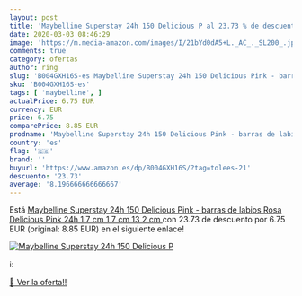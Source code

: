 ```yaml
---
layout: post
title: 'Maybelline Superstay 24h 150 Delicious P al 23.73 % de descuento'
date: 2020-03-03 08:46:29
image: 'https://m.media-amazon.com/images/I/21bYd0dA5+L._AC_._SL200_.jpg'
comments: true
category: ofertas
author: ring
slug: 'B004GXH16S-es Maybelline Superstay 24h 150 Delicious Pink - barras de...'
sku: 'B004GXH16S-es'
tags: [ 'maybelline', ]
actualPrice: 6.75 EUR
currency: EUR
price: 6.75
comparePrice: 8.85 EUR
prodname: 'Maybelline Superstay 24h 150 Delicious Pink - barras de labios  Rosa  Delicious Pink  24h  1 7 cm  1 7 cm  13 2 cm '
country: 'es'
flag: '🇪🇸'
brand: ''
buyurl: 'https://www.amazon.es/dp/B004GXH16S/?tag=tolees-21'
descuento: '23.73'
average: '8.196666666666667'
---
```


Está [Maybelline Superstay 24h 150 Delicious Pink - barras de labios  Rosa  Delicious Pink  24h  1 7 cm  1 7 cm  13 2 cm ](https://www.amazon.es/dp/B004GXH16S/?tag=tolees-21) con 23.73 de descuento por 6.75 EUR (original: 8.85 EUR) en el siguiente enlace!

[![Maybelline Superstay 24h 150 Delicious P](https://m.media-amazon.com/images/I/21bYd0dA5+L._AC_._SL200_.jpg)](https://www.amazon.es/dp/B004GXH16S/?tag=tolees-21)

ℹ️:


[🛒 Ver la oferta!!](https://www.amazon.es/dp/B004GXH16S/?tag=tolees-21)
